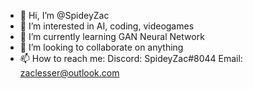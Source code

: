 - 👋 Hi, I’m @SpideyZac
- 👀 I’m interested in AI, coding, videogames
- 🌱 I’m currently learning GAN Neural Network
- 💞️ I’m looking to collaborate on anything
- 📫 How to reach me: Discord: SpideyZac#8044 Email: zaclesser@outlook.com

<!---
SpideyZac/SpideyZac is a ✨ special ✨ repository because its code is all free to use! Also this README.md file appears when you look at my page!
--->
